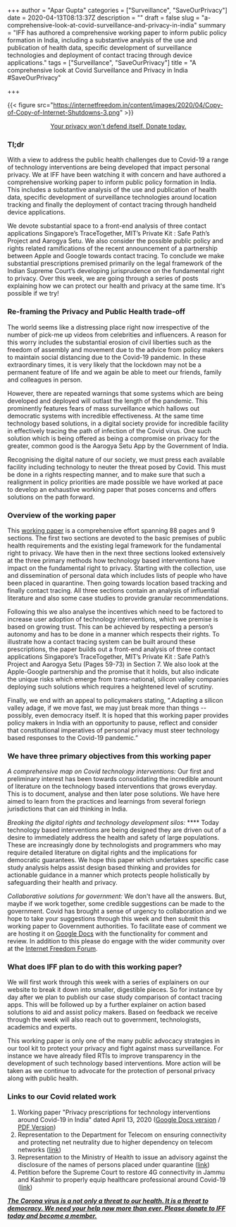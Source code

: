 +++
author = "Apar Gupta"
categories = ["Surveillance", "SaveOurPrivacy"]
date = 2020-04-13T08:13:37Z
description = ""
draft = false
slug = "a-comprehensive-look-at-covid-surveillance-and-privacy-in-india"
summary = "IFF has authored a comprehensive working paper to inform public policy formation in India, including a substantive analysis of the use and publication of health data, specific development of surveillance technologies and deployment of contact tracing through device applications."
tags = ["Surveillance", "SaveOurPrivacy"]
title = "A comprehensive look at Covid Surveillance and Privacy in India #SaveOurPrivacy"

+++


{{< figure src="https://internetfreedom.in/content/images/2020/04/Copy-of-Copy-of-Internet-Shutdowns-3.png" >}}

<div style="text-align:center;">
    <a href="https://internetfreedom.in/donate/" class="button">Your privacy won't defend itself. Donate today.</a>
</div>

### Tl;dr

With a view to address the public health challenges due to Covid-19 a range of technology interventions are being developed that impact personal privacy. We at IFF have been watching it with concern and have authored a comprehensive working paper to inform public policy formation in India.  This includes a substantive analysis of the use and publication of health data, specific development of surveillance technologies around location tracking and finally the deployment of contact tracing through handheld device applications.

We devote substantial space to a front-end analysis of three contact applications Singapore’s TraceTogether, MIT’s Private Kit : Safe Path’s Project and Aarogya Setu. We also consider the possible public policy and rights related ramifications of the recent announcement of a partnership between Apple and Google towards contact tracing.  To conclude we make substantial prescriptions premised primarily on the legal framework of the Indian Supreme Court’s developing jurisprudence on the fundamental right to privacy. Over this week, we are going through a series of posts explaining how we can protect our health and privacy at the same time. It's possible if we try!

### Re-framing the Privacy and Public Health trade-off

The world seems like a distressing place right now irrespective of the number of pick-me up videos from celebrities and influencers. A reason for this worry includes the substantial erosion of civil liberties such as the freedom of assembly and movement due to the advice from policy makers to maintain social distancing due to the Covid-19 pandemic. In these extraordinary times, it is very likely that the lockdown may not be a permanent feature of life and we again be able to meet our friends, family and colleagues in person.

However, there are repeated warnings that some systems which are being developed and deployed will outlast the length of the pandemic. This prominently features fears of mass surveillance which hallows out democratic systems with incredible effectiveness. At the same time technology based solutions, in a digital society provide for incredible facility in effectively tracing the path of infection of the Covid virus. One such solution which is being offered as being a compromise on privacy for the greater, common good is the Aarogya Setu App by the Government of India.

Recognising the digital nature of our society, we must press each available facility including technology to neuter the threat posed by Covid. This must be done in a rights respecting manner, and to make sure that such a realignment in policy priorities are made possible we have worked at pace to develop an exhaustive working paper that poses concerns and offers solutions on the path forward.

### Overview of the working paper

This [working paper](https://docs.google.com/document/d/1nDoPzygQyTetEguOlzula5O9y5f3f5YJDsA2Pd99O6U/edit?usp=sharing) is a comprehensive effort spanning 88 pages and 9 sections. The first two sections are devoted to the basic premises of public health requirements and the existing legal framework for the fundamental right to privacy. We have then in the next three sections looked extensively at the three primary methods how technology based interventions have impact on the fundamental right to privacy. Starting with the collection, use and dissemination of personal data which includes lists of people who have been placed in quarantine. Then going towards location based tracking and finally contact tracing. All three sections contain an analysis of influential literature and also some case studies to provide granular recommendations.

Following this we also analyse the incentives which need to be factored to increase user adoption of technology interventions, which we premise is based on growing trust. This can be achieved by respecting a person’s autonomy and has to be done in a manner which respects their rights. To illustrate how a contact tracing system can be built around these prescriptions, the paper builds out a front-end analysis of three contact applications Singapore’s TraceTogether, MIT’s Private Kit : Safe Path’s Project and Aarogya Setu (Pages 59-73) in Section 7. We also look at the Apple-Google partnership and the promise that it holds, but also indicate the unique risks which emerge from trans-national, silicon valley companies deploying such solutions which requires a heightened level of scrutiny.

Finally, we end with an appeal to policymakers stating, “.Adapting a silicon valley adage, if we move fast, we may just break more than things -- possibly, even democracy itself. It is hoped that this working paper provides policy makers in India with an opportunity to pause, reflect and consider that constitutional imperatives of personal privacy must steer technology based responses to the Covid-19 pandemic.”

### We have three primary objectives from this working paper

_A comprehensive map on Covid technology interventions:_ Our first and preliminary interest has been towards consolidating the incredible amount of literature on the technology based interventions that grows everyday. This is to document, analyse and then later pose solutions. We have here aimed to learn from the practices and learnings from several foriegn jurisdictions that can aid thinking in India.

_Breaking the digital rights and technology development silos:_ **** Today technology based interventions are being designed they are driven out of a desire to immediately address the health and safety of large populations. These are increasingly done by technologists and programmers who may require detailed literature on digital rights and the implications for democratic guarantees. We hope this paper which undertakes specific case study analysis helps assist design based thinking and provides for actionable guidance in a manner which protects people holistically by safeguarding their health and privacy.

_Collaborative solutions for government:_ We don't have all the answers. But, maybe if we work together, some credible suggestions can be made to the government. Covid has brought a sense of urgency to collaboration and we hope to take your suggestions through this week and then submit this working paper to Government authorities. To facilitate ease of comment we are hosting it on [Google Docs](https://docs.google.com/document/d/1nDoPzygQyTetEguOlzula5O9y5f3f5YJDsA2Pd99O6U/edit?usp=sharing) with the functionality for comment and review. In addition to this please do engage with the wider community over at the [Internet Freedom Forum](https://forum.internetfreedom.in).

### What does IFF plan to do with this working paper?

We will first work through this week with a series of explainers on our website to break it down into smaller, digestible pieces. So for instance by day after we plan to publish our case study comparison of contact tracing apps. This will be followed up by a further explainer on action based solutions to aid and assist policy makers. Based on feedback we receive through the week will also reach out to government, technologists, academics and experts.

This working paper is only one of the many public advocacy strategies in our tool kit to protect your privacy and fight against mass surveillance. For instance we have already filed RTIs to improve transparency in the development of such technology based interventions. More action will be taken as we continue to advocate for the protection of personal privacy along with public health.

### Links to our Covid related work

1. Working paper "Privacy prescriptions for technology interventions around Covid-19 in India"  dated April 13, 2020 ([Google Docs version](https://docs.google.com/document/d/1nDoPzygQyTetEguOlzula5O9y5f3f5YJDsA2Pd99O6U/edit?usp=sharing) / [PDF Version](https://drive.google.com/file/d/1UK5rElhcdP5T3Y-8fYP6cCgQKKpQBeOX/view?usp=sharing))
2. Representation to the Department for Telecom on ensuring connectivity and protecting net neutrality due to higher dependency on telecom networks ([link](https://internetfreedom.in/urgent-steps-to-be-taken-by-the-department-of-telecom-due-to-the-covid/))
3. Representation to the Ministry of Health to issue an advisory against the disclosure of the names of persons placed under quarantine ([link](https://internetfreedom.in/quarantine-list/))
4. Petition before the Supreme Court to restore 4G connectivity in Jammu and Kashmir to properly equip healthcare professional around Covid-19 ([link](https://internetfreedom.in/sc-issues-notice-in-fmps-petition-seeking-restoration-of-4g-internet-services-in-jammu-kashmir-during-covid-19-crisis/))

**_[The Corona virus is a not only a threat to our health. It is a threat to democracy. We need your help now more than ever. Please donate to IFF today and become a member.](https://internetfreedom.in/donate/)_**



